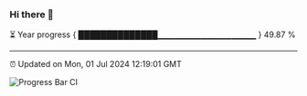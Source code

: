 ### Hi there 👋

⏳ Year progress { ██████████████▁▁▁▁▁▁▁▁▁▁▁▁▁▁▁▁ } 49.87 %

---

⏰ Updated on Mon, 01 Jul 2024 12:19:01 GMT

![Progress Bar CI](https://github.com/code-lakshay/GitHub-Actions-Demo/workflows/Progress%20Bar%20CI/badge.svg)
